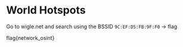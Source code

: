 #  World Hotspots

Go to wigle.net and search using the BSSID `9C:EF:D5:FB:9F:F0` -> flag

flag{network_osint}
